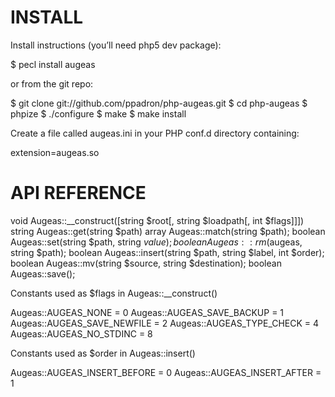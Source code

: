 INSTALL
==========================================================================

Install instructions (you’ll need php5 dev package):

$ pecl install augeas

or from the git repo:

$ git clone git://github.com/ppadron/php-augeas.git
$ cd php-augeas
$ phpize
$ ./configure
$ make
$ make install

Create a file called augeas.ini in your PHP conf.d directory containing:

extension=augeas.so


API REFERENCE
==========================================================================

void    Augeas::__construct([string $root[, string $loadpath[, int $flags]]])
string  Augeas::get(string $path)
array   Augeas::match(string $path);
boolean Augeas::set(string $path, string $value);
boolean Augeas::rm($augeas, string $path);
boolean Augeas::insert(string $path, string $label, int $order);
boolean Augeas::mv(string $source, string $destination);
boolean Augeas::save();

Constants used as $flags in Augeas::__construct()

Augeas::AUGEAS_NONE = 0
Augeas::AUGEAS_SAVE_BACKUP = 1
Augeas::AUGEAS_SAVE_NEWFILE = 2
Augeas::AUGEAS_TYPE_CHECK = 4
Augeas::AUGEAS_NO_STDINC = 8

Constants used as $order in Augeas::insert()

Augeas::AUGEAS_INSERT_BEFORE = 0
Augeas::AUGEAS_INSERT_AFTER = 1
